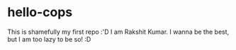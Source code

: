 # hello-cops
This is shamefully my first repo :'D
I am Rakshit Kumar. I wanna be the best, but I am too lazy to be so! :D
